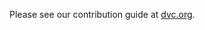 Please see our contribution guide at
[dvc.org](https://dvc.org/doc/user-guide/contributing-documentation#contributing-to-the-documentation).
